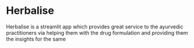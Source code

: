 # Herbalise
Herbalise is a streamlit app which provides great service to the ayurvedic practitioners via helping them with the drug formulation and providing them the insights for the same
